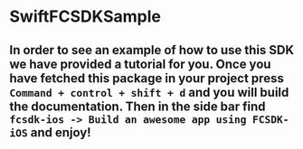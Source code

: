 # SwiftFCSDKSample

## In order to see an example of how to use this SDK we have provided a tutorial for you. Once you have fetched this package in your project press ``Command + control + shift + d``  and you will build the documentation. Then in the side bar find ``fcsdk-ios -> Build an awesome app using FCSDK-iOS`` and enjoy!
